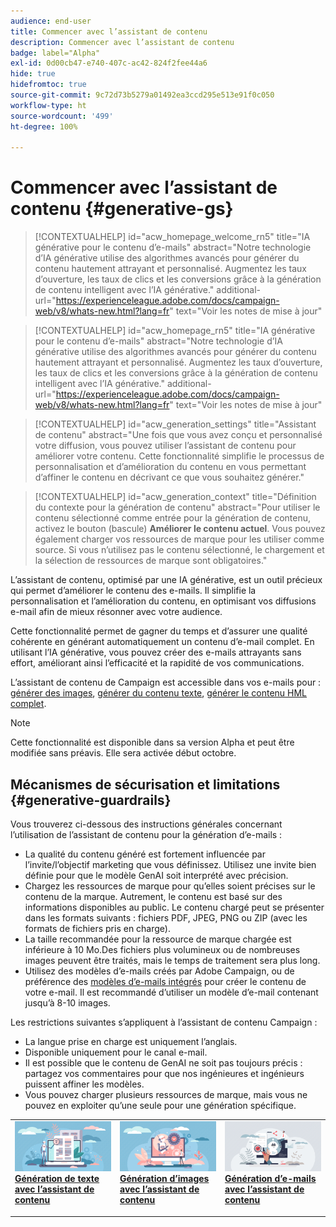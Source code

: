 ```yaml
---
audience: end-user
title: Commencer avec l’assistant de contenu
description: Commencer avec l’assistant de contenu
badge: label="Alpha"
exl-id: 0d00cb47-e740-407c-ac42-824f2fee44a6
hide: true
hidefromtoc: true
source-git-commit: 9c72d73b5279a01492ea3ccd295e513e91f0c050
workflow-type: ht
source-wordcount: '499'
ht-degree: 100%

---
```


# Commencer avec l’assistant de contenu {#generative-gs}

>[!CONTEXTUALHELP]
>id="acw_homepage_welcome_rn5"
>title="IA générative pour le contenu d’e-mails"
>abstract="Notre technologie d’IA générative utilise des algorithmes avancés pour générer du contenu hautement attrayant et personnalisé. Augmentez les taux d’ouverture, les taux de clics et les conversions grâce à la génération de contenu intelligent avec l’IA générative."
>additional-url="https://experienceleague.adobe.com/docs/campaign-web/v8/whats-new.html?lang=fr" text="Voir les notes de mise à jour"

<!--TO REMOVE BELOW-->
>[!CONTEXTUALHELP]
>id="acw_homepage_rn5"
>title="IA générative pour le contenu d’e-mails"
>abstract="Notre technologie d’IA générative utilise des algorithmes avancés pour générer du contenu hautement attrayant et personnalisé. Augmentez les taux d’ouverture, les taux de clics et les conversions grâce à la génération de contenu intelligent avec l’IA générative."
>additional-url="https://experienceleague.adobe.com/docs/campaign-web/v8/whats-new.html?lang=fr" text="Voir les notes de mise à jour"

<!--TO REMOVE ABOVE-->

>[!CONTEXTUALHELP]
>id="acw_generation_settings"
>title="Assistant de contenu"
>abstract="Une fois que vous avez conçu et personnalisé votre diffusion, vous pouvez utiliser l’assistant de contenu pour améliorer votre contenu. Cette fonctionnalité simplifie le processus de personnalisation et d’amélioration du contenu en vous permettant d’affiner le contenu en décrivant ce que vous souhaitez générer."


>[!CONTEXTUALHELP]
>id="acw_generation_context"
>title="Définition du contexte pour la génération de contenu"
>abstract="Pour utiliser le contenu sélectionné comme entrée pour la génération de contenu, activez le bouton (bascule) **Améliorer le contenu actuel**. Vous pouvez également charger vos ressources de marque pour les utiliser comme source. Si vous n’utilisez pas le contenu sélectionné, le chargement et la sélection de ressources de marque sont obligatoires."

L’assistant de contenu, optimisé par une IA générative, est un outil précieux qui permet d’améliorer le contenu des e-mails. Il simplifie la personnalisation et l’amélioration du contenu, en optimisant vos diffusions e-mail afin de mieux résonner avec votre audience.

Cette fonctionnalité permet de gagner du temps et d’assurer une qualité cohérente en générant automatiquement un contenu d’e-mail complet. En utilisant l’IA générative, vous pouvez créer des e-mails attrayants sans effort, améliorant ainsi l’efficacité et la rapidité de vos communications.


L’assistant de contenu de Campaign est accessible dans vos e-mails pour : [générer des images](generative-image.md), [générer du contenu texte](generative-content.md), [générer le contenu HML complet](generative-email.md).

>[!NOTE]
>
>Cette fonctionnalité est disponible dans sa version Alpha et peut être modifiée sans préavis. Elle sera activée début octobre.

## Mécanismes de sécurisation et limitations {#generative-guardrails}

Vous trouverez ci-dessous des instructions générales concernant l’utilisation de l’assistant de contenu pour la génération d’e-mails :

* La qualité du contenu généré est fortement influencée par l’invite/l’objectif marketing que vous définissez. Utilisez une invite bien définie pour que le modèle GenAI soit interprété avec précision. 
* Chargez les ressources de marque pour qu’elles soient précises sur le contenu de la marque. Autrement, le contenu est basé sur des informations disponibles au public. Le contenu chargé peut se présenter dans les formats suivants : fichiers PDF, JPEG, PNG ou ZIP (avec les formats de fichiers pris en charge).
* La taille recommandée pour la ressource de marque chargée est inférieure à 10 Mo.Des fichiers plus volumineux ou de nombreuses images peuvent être traités, mais le temps de traitement sera plus long.
* Utilisez des modèles d’e-mails créés par Adobe Campaign, ou de préférence des [modèles d’e-mails intégrés](../email/create-email-templates.md) pour créer le contenu de votre e-mail. Il est recommandé d’utiliser un modèle d’e-mail contenant jusqu’à 8-10 images.


Les restrictions suivantes s’appliquent à l’assistant de contenu Campaign :

* La langue prise en charge est uniquement l’anglais.
* Disponible uniquement pour le canal e-mail.
* Il est possible que le contenu de GenAI ne soit pas toujours précis : partagez vos commentaires pour que nos ingénieures et ingénieurs puissent affiner les modèles.
* Vous pouvez charger plusieurs ressources de marque, mais vous ne pouvez en exploiter qu’une seule pour une génération spécifique.



<table style="table-layout:fixed"><tr style="border: 0;">
<td>
<a href="generative-content.md">
<img alt="Génération de texte" src="assets/do-not-localize/text-genai.jpeg">
</a>
<div>
<a href="generative-content.md"><strong>Génération de texte avec l’assistant de contenu</strong></a>
</div>
<p>
</td>
<td>
<a href="generative-image.md">
<img alt="Génération d’images" src="assets/do-not-localize/image-genai.jpeg">
</a>
<div><a href="generative-image.md"><strong>Génération d’images avec l’assistant de contenu</strong>
</div>
<p>
</td>
<td>
<a href="generative-email.md">
<img alt="Génération d’e-mails" src="assets/do-not-localize/email-genai.jpeg">
</a>
<div>
<a href="generative-email.md"><strong>Génération d’e-mails avec l’assistant de contenu</strong></a>
</div>
<p></td>
</tr></table>
